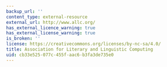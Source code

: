 ```yaml
---
backup_url: ''
content_type: external-resource
external_url: http://www.allc.org/
has_external_licence_warning: true
has_external_license_warning: true
is_broken: ''
license: https://creativecommons.org/licenses/by-nc-sa/4.0/
title: Association for Literary and Linguistic Computing
uid: cb33e525-077c-455f-aac6-b3fa3de735e0
---
```

